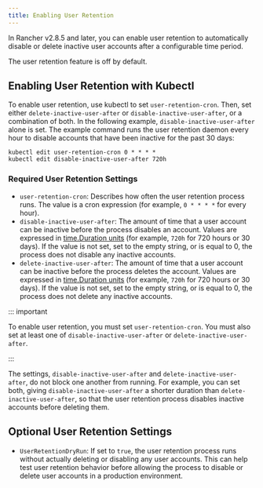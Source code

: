```yaml
---
title: Enabling User Retention
---
```


<head>
  <link rel="canonical" href="https://ranchermanager.docs.rancher.com/how-to-guides/advanced-user-guides/enable-user-retention.md"/>
</head>

In Rancher v2.8.5 and later, you can enable user retention to automatically disable or delete inactive user accounts after a configurable time period.

The user retention feature is off by default.

## Enabling User Retention with Kubectl

To enable user retention, use kubectl to set `user-retention-cron`. Then, set either `delete-inactive-user-after` or `disable-inactive-user-after`, or a combination of both. In the following example, `disable-inactive-user-after` alone is set. The example command runs the user retention daemon every hour to disable accounts that have been inactive for the past 30 days:

```
kubectl edit user-retention-cron 0 * * * *
kubectl edit disable-inactive-user-after 720h
```

### Required User Retention Settings

- `user-retention-cron`: Describes how often the user retention process runs. The value is a cron expression (for example, `0 * * * *` for every hour).
- `disable-inactive-user-after`: The amount of time that a user account can be inactive before the process disables an account. Values are expressed in [time.Duration units](https://pkg.go.dev/time#ParseDuration) (for example, `720h` for 720 hours or 30 days). If the value is not set, set to the empty string, or is equal to 0, the process does not disable any inactive accounts.
- `delete-inactive-user-after`: The amount of time that a user account can be inactive before the process deletes the account. Values are expressed in [time.Duration units](https://pkg.go.dev/time#ParseDuration) (for example, `720h` for 720 hours or 30 days). If the value is not set, set to the empty string, or is equal to 0, the process does not delete any inactive accounts.

::: important

To enable user retention, you must set `user-retention-cron`. You must also set at least one of  `disable-inactive-user-after` or `delete-inactive-user-after`.

:::

The settings, `disable-inactive-user-after` and  `delete-inactive-user-after`, do not block one another from  running. For example, you can set both, giving `disable-inactive-user-after` a shorter duration than `delete-inactive-user-after`, so that the user retention process disables inactive accounts before deleting them.

## Optional User Retention Settings

- `UserRetentionDryRun`: If set to `true`, the user retention process runs without actually deleting or disabling any user accounts. This can help test user retention behavior before allowing the process to disable or delete user accounts in a production environment.
